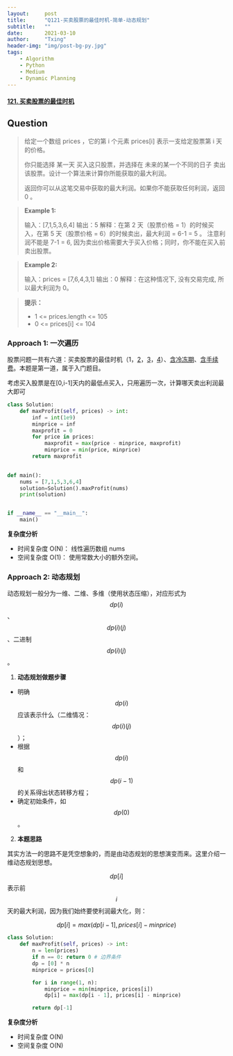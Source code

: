 ```yaml
---
layout:     post
title:      "Q121-买卖股票的最佳时机-简单-动态规划"
subtitle:   ""
date:       2021-03-10
author:     "Txing"
header-img: "img/post-bg-py.jpg"
tags:
    - Algorithm
    - Python
    - Medium
    - Dynamic Planning
---
```


#### [121. 买卖股票的最佳时机](https://leetcode-cn.com/problems/best-time-to-buy-and-sell-stock/)

## Question

> 给定一个数组 prices ，它的第 i 个元素 prices[i] 表示一支给定股票第 i 天的价格。
>
> 你只能选择 某一天 买入这只股票，并选择在 未来的某一个不同的日子 卖出该股票。设计一个算法来计算你所能获取的最大利润。
>
> 返回你可以从这笔交易中获取的最大利润。如果你不能获取任何利润，返回 0 。
>

> **Example 1:**
>
> 输入：[7,1,5,3,6,4]
> 输出：5
> 解释：在第 2 天（股票价格 = 1）的时候买入，在第 5 天（股票价格 = 6）的时候卖出，最大利润 = 6-1 = 5 。
>      注意利润不能是 7-1 = 6, 因为卖出价格需要大于买入价格；同时，你不能在买入前卖出股票。

> **Example 2:**
>
> 输入：prices = [7,6,4,3,1]
> 输出：0
> 解释：在这种情况下, 没有交易完成, 所以最大利润为 0。

> **提示：**
>
> - 1 <= prices.length <= 105
> - 0 <= prices[i] <= 104



### Approach 1:  一次遍历

股票问题一共有六道：买卖股票的最佳时机（1，[2](https://leetcode-cn.com/problems/best-time-to-buy-and-sell-stock-ii/)，[3](https://leetcode-cn.com/problems/best-time-to-buy-and-sell-stock-iii/)，[4](https://leetcode-cn.com/problems/best-time-to-buy-and-sell-stock-iv/)）、[含冷冻期](https://leetcode-cn.com/problems/best-time-to-buy-and-sell-stock-with-cooldown/)、[含手续费](https://leetcode-cn.com/problems/best-time-to-buy-and-sell-stock-with-transaction-fee/)。本题是第一道，属于入门题目。

考虑买入股票是在[0,i-1]天内的最低点买入，只用遍历一次，计算哪天卖出利润最大即可


```python
class Solution:
    def maxProfit(self, prices) -> int:
        inf = int(1e9)
        minprice = inf
        maxprofit = 0
        for price in prices:
            maxprofit = max(price - minprice, maxprofit)
            minprice = min(price, minprice)
        return maxprofit

    
def main():
    nums = [7,1,5,3,6,4]
    solution=Solution().maxProfit(nums)
    print(solution)


if __name__ == "__main__":
    main()
```

**复杂度分析**

- 时间复杂度 O(N)： 线性遍历数组 nums 
- 空间复杂度 O(1)： 使用常数大小的额外空间。



### Approach 2:  动态规划

动态规划一般分为一维、二维、多维（使用状态压缩），对应形式为 $$dp(i)$$、$$dp(i)(j)$$、二进制$$dp(i)(j)$$。

1. **动态规划做题步骤**

- 明确 $$dp(i)$$ 应该表示什么（二维情况：$$dp(i)(j)$$）；
- 根据 $$dp(i)$$ 和 $$dp(i-1)$$ 的关系得出状态转移方程；
- 确定初始条件，如 $$dp(0)$$。

2. **本题思路**

其实方法一的思路不是凭空想象的，而是由动态规划的思想演变而来。这里介绍一维动态规划思想。

$$dp[i]$$ 表示前 $$i$$ 天的最大利润，因为我们始终要使利润最大化，则：

$$
dp[i]=max(dp[i−1],prices[i]−minprice)
$$

```python
class Solution:
    def maxProfit(self, prices) -> int:
        n = len(prices)
        if n == 0: return 0 # 边界条件
        dp = [0] * n
        minprice = prices[0] 

        for i in range(1, n):
            minprice = min(minprice, prices[i])
            dp[i] = max(dp[i - 1], prices[i] - minprice)

        return dp[-1]
```

**复杂度分析**

- 时间复杂度 O(N) 
- 空间复杂度 O(N)